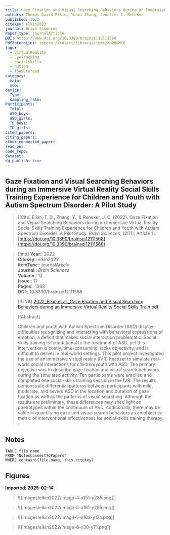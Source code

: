 ```yaml
---
title: Gaze Fixation and Visual Searching Behaviors during an Immersive Virtual Reality Social Skills Training Experience for Children and Youth with Autism Spectrum Disorder A Pilot Study
authors: Thomas David Elkin, Yunxi Zhang, Jennifer C. Reneker
published: 2022
citekey: elkin2022
journal: Brain Sciences
Paper_type: journalArticle
DOI: https://www.doi.org/10.3390/brainsci12111568
PdfZoteroLink: zotero://select/library/items/XH28NMCQ
tags:
  - VirtualReality
  - EyeTracking
  - socialskills
  - autism
  - TSASDtoread
category:
  main: 
  sub: 
device:
  Type: 
  sampling_rate: 
Participants:
  Total: 
  ASD_boys: 
  ASD_girls: 
  TD_boys: 
  TD_girls: 
cited_papers: 
citing_papers: 
other_connected_paper: 
read_on: 
code_repo: 
dataset: 
dg-publish: true
---
```


## Gaze Fixation and Visual Searching Behaviors during an Immersive Virtual Reality Social Skills Training Experience for Children and Youth with Autism Spectrum Disorder: A Pilot Study

> [!Cite]
> Elkin, T. D., Zhang, Y., & Reneker, J. C. (2022). Gaze Fixation and Visual Searching Behaviors during an Immersive Virtual Reality Social Skills Training Experience for Children and Youth with Autism Spectrum Disorder: A Pilot Study. _Brain Sciences_, _12_(11), Article 11. [https://doi.org/10.3390/brainsci12111568](https://doi.org/10.3390/brainsci12111568)


>[!md]
> **Year**:: 2022   
> **Citekey**:: elkin2022  
> **itemType**:: journalArticle  
> **Journal**:: *Brain Sciences*  
> **Volume**:: 12  
> **Issue**:: 11   
> **Pages**:: 1568  
> **DOI**:: 10.3390/brainsci12111568    

> [!LINK] 
> [2022_Elkin et al._Gaze Fixation and Visual Searching Behaviors during an Immersive Virtual Reality Social Skills Train.pdf](zotero://select/library/items/3IHP72YZ)

> [!Abstract]
>
> Children and youth with Autism Spectrum Disorder (ASD) display difficulties recognizing and interacting with behavioral expressions of emotion, a deficit that makes social interaction problematic. Social skills training is foundational to the treatment of ASD, yet this intervention is costly, time-consuming, lacks objectivity, and is difficult to deliver in real-world settings. This pilot project investigated the use of an immersive virtual reality (IVR) headset to simulate real-world social interactions for children/youth with ASD. The primary objective was to describe gaze fixation and visual search behaviors during the simulated activity. Ten participants were enrolled and completed one social-skills training session in the IVR. The results demonstrate differential patterns between participants with mild, moderate, and severe ASD in the location and duration of gaze fixation as well as the patterns of visual searching. Although the results are preliminary, these differences may shed light on phenotypes within the continuum of ASD. Additionally, there may be value in quantifying gaze and visual search behaviors as an objective metric of interventional effectiveness for social-skills training therapy.
>.
> 


## Notes

```dataview 
TABLE file.name 
FROM "NotesConnectToPapers" 
WHERE contains(file.name, this.citekey)
```


## Figures

**Imported: 2025-02-14**

> ![[Images/elkin2022/image-4-x151-y235.png]]

> ![[Images/elkin2022/image-5-x161-y285.png]]

> ![[Images/elkin2022/image-5-x163-y174.png]]

> ![[Images/elkin2022/image-6-x30-y71.png]]